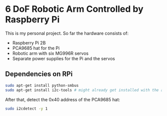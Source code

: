# 6 DoF Robotic Arm Controlled by Raspberry Pi

This is my personal project. So far the hardware consists of:

- Raspberry Pi 2B
- PCA9685 hat for the Pi
- Robotic arm with six MG996R servos
- Separate power supplies for the Pi and the servos

## Dependencies on RPi

```sh
sudo apt-get install python-smbus
sudo apt-get install i2c-tools # might already get installed with the above
```

After that, detect the 0x40 address of the PCA9685 hat:

```sh
sudo i2cdetect -y 1
```
